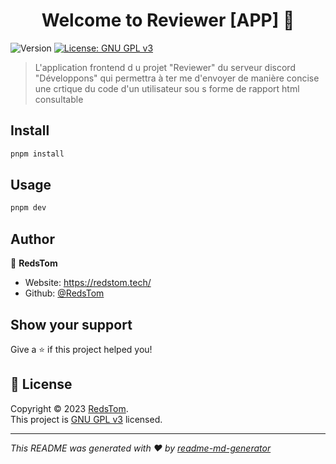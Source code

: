 <h1 align="center">Welcome to Reviewer [APP] 👋</h1>
<p>
  <img alt="Version" src="https://img.shields.io/badge/version-0.0.1--SNAPSHOT-blue.svg?cacheSeconds=2592000" />
  <a href="https://www.gnu.org/licenses/quick-guide-gplv3.fr.html" target="_blank">
    <img alt="License: GNU GPL v3" src="https://img.shields.io/badge/License-GNU GPL v3-yellow.svg" />
  </a>
</p>

> L'application frontend d
u projet "Reviewer" du serveur discord "Développons" qui permettra à ter
me d'envoyer de manière concise une crtique du code d'un utilisateur sou
s forme de rapport html consultable

## Install

```sh
pnpm install
```

## Usage

```sh
pnpm dev
```

## Author

👤 **RedsTom**

* Website: https://redstom.tech/
* Github: [@RedsTom](https://github.com/RedsTom)

## Show your support

Give a ⭐️ if this project helped you!

## 📝 License

Copyright © 2023 [RedsTom](https://github.com/RedsTom).<br />
This project is [GNU GPL v3](https://www.gnu.org/licenses/quick-guide-gplv3.fr.html) licensed.

***
_This README was generated with ❤️ by [readme-md-generator](https://github.com/kefranabg/readme-md-generator)_
